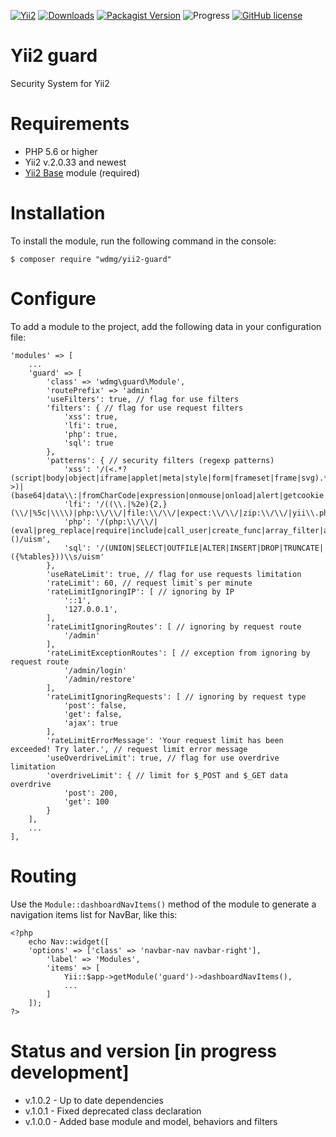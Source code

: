 [![Yii2](https://img.shields.io/badge/required-Yii2_v2.0.33-blue.svg)](https://packagist.org/packages/yiisoft/yii2)
[![Downloads](https://img.shields.io/packagist/dt/wdmg/yii2-guard.svg)](https://packagist.org/packages/wdmg/yii2-guard)
[![Packagist Version](https://img.shields.io/packagist/v/wdmg/yii2-guard.svg)](https://packagist.org/packages/wdmg/yii2-guard)
![Progress](https://img.shields.io/badge/progress-in_development-red.svg)
[![GitHub license](https://img.shields.io/github/license/wdmg/yii2-guard.svg)](https://github.com/wdmg/yii2-guard/blob/master/LICENSE)

# Yii2 guard
Security System for Yii2

# Requirements 
* PHP 5.6 or higher
* Yii2 v.2.0.33 and newest
* [Yii2 Base](https://github.com/wdmg/yii2-base) module (required)

# Installation
To install the module, run the following command in the console:

`$ composer require "wdmg/yii2-guard"`

# Configure
To add a module to the project, add the following data in your configuration file:

    'modules' => [
        ...
        'guard' => [
            'class' => 'wdmg\guard\Module',
            'routePrefix' => 'admin'
            'useFilters': true, // flag for use filters
            'filters': { // flag for use request filters
                'xss': true,
                'lfi': true,
                'php': true,
                'sql': true
            },
            'patterns': { // security filters (regexp patterns)
                'xss': '/(<.*?(script|body|object|iframe|applet|meta|style|form|frameset|frame|svg).*?>)|(base64|data\\:|fromCharCode|expression|onmouse|onload|alert|getcookie|document\\.)/uim',
                'lfi': '/((\\.|%2e){2,}(\\/|%5c|\\\\)|php:\\/\\/|file:\\/\\/|expect:\\/\\/|zip:\\/\\/|yii\\.php|init\\.php|web\\.php|params\\.php|db\\.php|console\\.php|test\\.php|test_db\\.php|phpinfo|passwd|htaccess)/uism',
                'php': '/(php:\\/\\/|(eval|preg_replace|require|include|call_user|create_func|array_filter|array_reduce|array_walk|array_map|reflection)\\()/uism',
                'sql': '/(UNION|SELECT|OUTFILE|ALTER|INSERT|DROP|TRUNCATE|({%tables}))\\s/uism'
            },
            'useRateLimit': true, // flag for use requests limitation
            'rateLimit': 60, // request limit`s per minute
            'rateLimitIgnoringIP': [ // ignoring by IP
                '::1',
                '127.0.0.1',
            ],
            'rateLimitIgnoringRoutes': [ // ignoring by request route
                '/admin'
            ],
            'rateLimitExceptionRoutes': [ // exception from ignoring by request route
                '/admin/login'
                '/admin/restore'
            ],
            'rateLimitIgnoringRequests': [ // ignoring by request type
                'post': false,
                'get': false,
                'ajax': true
            ],
            'rateLimitErrorMessage': 'Your request limit has been exceeded! Try later.', // request limit error message
            'useOverdriveLimit': true, // flag for use overdrive limitation
            'overdriveLimit': { // limit for $_POST and $_GET data overdrive
                'post': 200,
                'get': 100
            }
        ],
        ...
    ],


# Routing
Use the `Module::dashboardNavItems()` method of the module to generate a navigation items list for NavBar, like this:

    <?php
        echo Nav::widget([
        'options' => ['class' => 'navbar-nav navbar-right'],
            'label' => 'Modules',
            'items' => [
                Yii::$app->getModule('guard')->dashboardNavItems(),
                ...
            ]
        ]);
    ?>

# Status and version [in progress development]
* v.1.0.2 - Up to date dependencies
* v.1.0.1 - Fixed deprecated class declaration
* v.1.0.0 - Added base module and model, behaviors and filters
